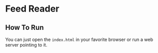 # Feed Reader

## How To Run
You can just open the `index.html` in your favorite browser or run a web server pointing to it.
